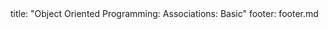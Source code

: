 <frontmatter>
title: "Object Oriented Programming: Associations: Basic"
footer: footer.md
</frontmatter>

<include src="navbar.md" boilerplate />

<include src="unit-inPage-asFlat.md" boilerplate />